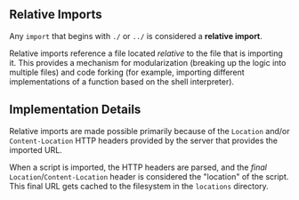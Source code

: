 ## Relative Imports

Any `import` that begins with `./` or `../` is considered a **relative import**.

Relative imports reference a file located _relative_ to the file that is importing
it. This provides a mechanism for modularization (breaking up the logic into
multiple files) and code forking (for example, importing different implementations
of a function based on the shell interpreter).


## Implementation Details

Relative imports are made possible primarily because of the `Location` and/or
`Content-Location` HTTP headers provided by the server that provides the
imported URL.

When a script is imported, the HTTP headers are parsed, and the _final_
`Location`/`Content-Location` header is considered the "location" of the script.
This final URL gets cached to the filesystem in the `locations` directory.
